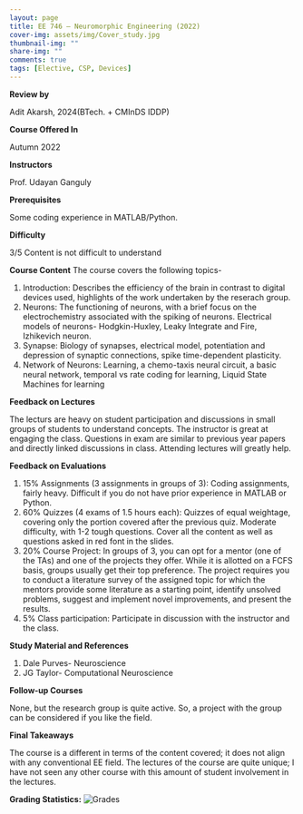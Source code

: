 ```yaml
---
layout: page
title: EE 746 – Neuromorphic Engineering (2022)
cover-img: assets/img/Cover_study.jpg
thumbnail-img: ""
share-img: ""
comments: true
tags: [Elective, CSP, Devices]
---
```


**Review by**

Adit Akarsh, 2024(BTech. + CMInDS IDDP)

**Course Offered In**

Autumn 2022

**Instructors**

Prof. Udayan Ganguly

**Prerequisites**

Some coding experience in MATLAB/Python. 

**Difficulty**

3/5 Content is not difficult to understand

**Course Content**
The course covers the following topics-
1. Introduction: Describes the efficiency of the brain in contrast to digital devices used, highlights of the work undertaken by the reserach group.
2. Neurons: The functioning of neurons, with a brief focus on the electrochemistry associated with the spiking of neurons. Electrical models of neurons- Hodgkin-Huxley, Leaky Integrate and Fire, Izhikevich neuron.
3. Synapse: Biology of synapses, electrical model, potentiation and depression of synaptic connections, spike time-dependent plasticity.
4. Network of Neurons: Learning, a chemo-taxis neural circuit, a basic neural network, temporal vs rate coding for learning, Liquid State Machines for learning  

**Feedback on Lectures**

The lecturs are heavy on student participation and discussions in small groups of students to understand concepts. The instructor is great at engaging the class. Questions in exam are similar to previous year papers and directly linked discussions in class. Attending lectures will greatly help.


**Feedback on Evaluations**

1. 15% Assignments (3 assignments in groups of 3): Coding assignments, fairly heavy. Difficult if you do not have prior experience in MATLAB or Python.
2. 60% Quizzes (4 exams of 1.5 hours each): Quizzes of equal weightage, covering only the portion covered after the previous quiz. Moderate difficulty, with 1-2 tough questions. Cover all the content as well as questions asked in red font in the slides.
3. 20% Course Project: In groups of 3, you can opt for a mentor (one of the TAs) and one of the projects they offer. While it is allotted on a FCFS basis, groups usually get their top preference. The project requires you to conduct a literature survey of the assigned topic for which the mentors provide some literature as a starting point, identify unsolved problems, suggest and implement novel improvements, and present the results. 
4. 5% Class participation: Participate in discussion with the instructor and the class.

**Study Material and References**

1. Dale Purves- Neuroscience
2. JG Taylor- Computational Neuroscience

**Follow-up Courses**

None, but the research group is quite active. So, a project with the group can be considered if you like the field.

**Final Takeaways**

The course is a different in terms of the content covered; it does not align with any conventional EE field. The lectures of the course are quite unique; I have not seen any other course with this amount of student involvement in the lectures.

**Grading Statistics:**
![Grades](EE746_2022_grades.jpg)
